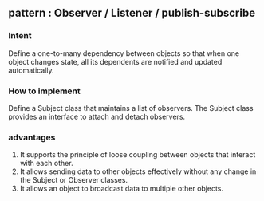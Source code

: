 


pattern : Observer / Listener / publish-subscribe
--------------------------------------------------------

### Intent

Define a one-to-many dependency between objects 
so that when one object changes state, 
all its dependents are notified and updated automatically.

### How to implement

Define a Subject class that maintains a list of observers. 
The Subject class provides an interface to attach and detach observers.


### advantages
1. It supports the principle of loose coupling between objects that interact with each other.
2. It allows sending data to other objects effectively without any change in the Subject or Observer classes.
3. It allows an object to broadcast data to multiple other objects.
